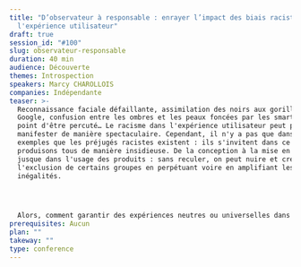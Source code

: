```yaml
---
title: "D’observateur à responsable : enrayer l’impact des biais racistes dans
  l'expérience utilisateur"
draft: true
session_id: "#100"
slug: observateur-responsable
duration: 40 min
audience: Découverte
themes: Introspection
speakers: Marcy CHAROLLOIS
companies: Indépendante
teaser: >-
  Reconnaissance faciale défaillante, assimilation des noirs aux gorilles sur
  Google, confusion entre les ombres et les peaux foncées par les smart cars au
  point d'être percuté… Le racisme dans l'expérience utilisateur peut parfois se
  manifester de manière spectaculaire. Cependant, il n'y a pas que dans ces
  exemples que les préjugés racistes existent : ils s'invitent dans ce que nous
  produisons tous de manière insidieuse. De la conception à la mise en œuvre et
  jusque dans l'usage des produits : sans reculer, on peut nuire et créer
  l'exclusion de certains groupes en perpétuant voire en amplifiant les
  inégalités.




  Alors, comment garantir des expériences neutres ou universelles dans un monde où l'UX se veut optimale et inclusive pour tous ?
prerequisites: Aucun
plan: ""
takeway: ""
type: conference
---
```

